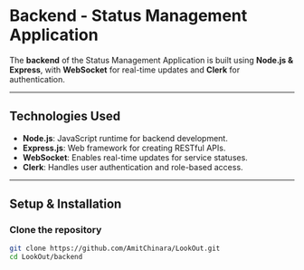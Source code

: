 # **Backend - Status Management Application**

The **backend** of the Status Management Application is built using **Node.js & Express**, with **WebSocket** for real-time updates and **Clerk** for authentication.

---

## **Technologies Used**
- **Node.js**: JavaScript runtime for backend development.
- **Express.js**: Web framework for creating RESTful APIs.
- **WebSocket**: Enables real-time updates for service statuses.
- **Clerk**: Handles user authentication and role-based access.

---

## **Setup & Installation**
### **Clone the repository**
```sh
git clone https://github.com/AmitChinara/LookOut.git
cd LookOut/backend
```

